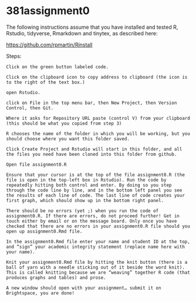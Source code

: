 # 381assignment0


The following instructions assume that you have installed and tested R, Rstudio, tidyverse, Rmarkdown and tinytex, as described here:

https://github.com/rpmartin/Rinstall

Steps:

    Click on the green button labeled code.

    Click on the clipboard icon to copy address to clipboard (the icon is to the right of the text box.)

    open Rstudio.

    click on File in the top menu bar, then New Project, then Version Control, then Git.

    Where it asks for Repository URL paste (control V) from your clipboard (this should be what you copied from step 3)

    R chooses the name of the folder in which you will be working, but you should choose where you want this folder saved.

    Click Create Project and Rstudio will start in this folder, and all the files you need have been cloned into this folder from github.

    Open file assignment0.R

    Ensure that your cursor is at the top of the file assignment0.R (the file is open in the top-left box in Rstudio). Run the code by repeatedly hitting both control and enter. By doing so you step through the code line by line, and in the bottom left panel you see the results of each line of code. The last line of code creates your first graph, which should show up in the bottom right panel.

    There should be no errors (yet ;) when you run the code of assignment0.R. If there are errors, do not proceed further! Get in touch either by email or on the message board. Only once you have checked that there are no errors in your assignment0.R file should you open up assignment0.Rmd file.

    In the assignment0.Rmd file enter your name and student ID at the top, and “sign” your academic integrity statement (replace name here with your name).

    Knit your assignment0.Rmd file by hitting the knit button (there is a ball of yarn with a needle sticking out of it beside the word knit). This is called knitting because we are “weaving” together R code (that produces graphs and tables) and prose.

    A new window should open with your assignment… submit it on Brightspace, you are done!

